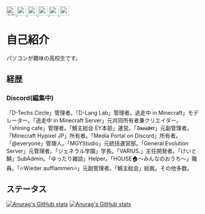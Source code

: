 <div align="left"> 
  <a href="https://github.com/AS0789/AS0789/">
    <img height="24" src="https://komarev.com/ghpvc/?username=AS0789&label=Acsess Count&style=for-the-badge&logo=appveyor" alt="AS0789" />
  </a>
  <a href="http://twitter.com/ASTwi2nd">
    <img height="24" src="https://img.shields.io/twitter/follow/ASTwi2nd?label=Follower&logo=twitter&style=for-the-badge&color=1da1f2" />
  </a>
  <a href="https://github.com/AS0789">
    <img height="24" src="https://img.shields.io/github/followers/AS0789?label=Follower&logo=github&style=for-the-badge&color=272b33" />
  </a>
  <a href="https://www.reddit.com/user/ArsenicInteger">
    <img height="24" src="https://img.shields.io/reddit/user-karma/combined/ArsenicInteger?label=Follower&logo=reddit&style=for-the-badge&color=FF4500" />
  </a>
  <a href="https://www.twitch.tv/arsenicinteger">
    <img height="24" src="https://img.shields.io/twitch/status/arsenicinteger?label=Status&logo=twitch&style=for-the-badge&color=a970FF" />
  </a>
  <a href="https://www.youtube.com/assupergames">
    <img height="24" src="https://img.shields.io/static/v1?label=Subscriber&message=1129&logo=youtube&style=for-the-badge&color=FF0000" />
  </a>

# 自己紹介
パソコンが趣味の高校生です。

## 経歴
### Discord(編集中)
「D-Techs Circle」管理者。「D-Lang Lab」管理者。逃走中 in Minecraft」モデレーター。「逃走中 in Minecraft Server」元共同所有者兼クリエイター。「shining cafe」管理者。「鯖主総会 EY本部」運営。「𝕴𝖓𝖛𝖆𝖉𝖊𝖗」元副管理者。「Minecraft Hypixel JP」所有者。「Media Portal on Discord」所有者。「@everyone」管理人。「MGYStudio」元統括運営部。「General Evolution Server」元管理者。「ジェネラル学園」学長。「VARIUS.」主任開発者。「けいと鯖」SubAdmin。「ゆったり雑談」Helper。「HOUSE🏠～みんなのおうち～」職員。「🔥Wieder aufflammen🔥」元副管理者。「鯖主総会」総裁。その他多数。
  </ul>
</div>
</tr>
</table>

## ステータス
  [![Anurag's GitHub stats](https://github-readme-stats.vercel.app/api?username=AS0789&show_icons=true&bg_color=36393F&title_color=08F&text_color=FFF&locale=ja&)](https://github.com/anuraghazra/github-readme-stats)
  [![Anurag's GitHub stats](https://github-readme-stats.vercel.app/api/top-langs/?username=as0789&show_icons=true&bg_color=36393F&title_color=0088FF&text_color=FFF&locale=ja)](https://github.com/anuraghazra/github-readme-stats)
